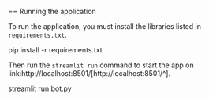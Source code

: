 == Running the application

To run the application, you must install the libraries listed in `requirements.txt`.

pip install -r requirements.txt


Then run the `streamlit run` command to start the app on link:http://localhost:8501/[http://localhost:8501/^].

streamlit run bot.py
